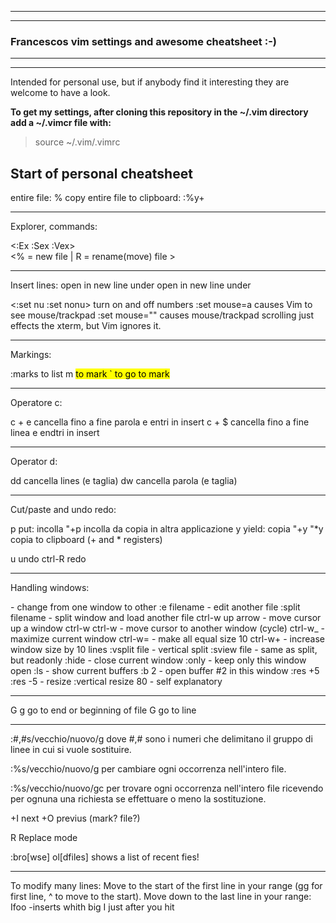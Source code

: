 ---------------------------------------------------------------------------
---------------------------------------------------------------------------
### Francescos vim settings and awesome cheatsheet :-)
---------------------------------------------------------------------------
---------------------------------------------------------------------------

Intended for personal use, but if anybody find it interesting they are welcome
to have a look.

__To get my settings, after cloning this repository in the ~/.vim directory add
a ~/.vimcr file with:__
> source ~/.vim/.vimrc


## Start of personal cheatsheet

entire file: %
copy entire file to clipboard: :%y+


---------------------------------------------------------------------------
Explorer, commands:

<:Ex :Sex :Vex>			
<% = new file | R = rename(move) file >

---------------------------------------------------------------------------
Insert lines:
<o>	open in new line under
<O>	open in new line under


<:set nu :set nonu>		turn on and off numbers
:set mouse=a   causes Vim to see mouse/trackpad 
:set mouse=""  causes mouse/trackpad scrolling just effects the xterm,
	       but Vim ignores it.




---------------------------------------------------------------------------
Markings:

:marks 				to list
m <mark> 			to mark
` <mark>			to go to mark

---------------------------------------------------------------------------
Operatore c:

c + e 		cancella fino a fine parola e entri in insert
c + $ 		cancella fino a fine linea e endtri in insert

---------------------------------------------------------------------------
Operator d:

dd 		cancella lines (e taglia)
dw 		cancella parola (e taglia)

---------------------------------------------------------------------------
Cut/paste and undo redo:

p 		put: incolla
"+p 		incolla da copia in altra applicazione
y 		yield: copia
"+y
"*y		copia to clipboard (+ and * registers)

u		undo
ctrl-R		redo

---------------------------------------------------------------------------
Handling windows:

 <ctrl-w> <ctrl-w> 	- change from one window to other
 :e filename       	- edit another file
 :split filename   	- split window and load another file
 ctrl-w up arrow   	- move cursor up a window
 ctrl-w ctrl-w     	- move cursor to another window (cycle)
 ctrl-w_           	- maximize current window
 ctrl-w=           	- make all equal size
 10 ctrl-w+        	- increase window size by 10 lines
 :vsplit file      	- vertical split
 :sview file       	- same as split, but readonly
 :hide             	- close current window
 :only             	- keep only this window open
 :ls               	- show current buffers
 :b 2              	- open buffer #2 in this window
 :res +5
 :res -5		- resize
 :vertical resize 80    - self explanatory


---------------------------------------------------------------------------

G g  		go to end or beginning of file
<number>G	go to line 

---------------------------------------------------------------------------


:#,#s/vecchio/nuovo/g  	dove #,# sono i numeri che delimitano
                	il gruppo di linee in cui si vuole sostituire.

:%s/vecchio/nuovo/g    	per cambiare ogni occorrenza nell'intero file.

:%s/vecchio/nuovo/gc   	per trovare ogni occorrenza nell'intero file
                       	ricevendo per ognuna una richiesta se
			effettuare o meno la sostituzione.


<ctrl>+I		next
<ctrl>+O		previus (mark? file?)

R 			Replace mode

:bro[wse] ol[dfiles]	shows a list of recent fies!

---------------------------------------------------------------------------

To modify many lines:
Move to the start of the first line in your range 
(gg for first line, ^ to move to the start).
<C-V>
Move down to the last line in your range:
Ifoo<ESC>     -inserts whith big I just after you hit <ESC>

